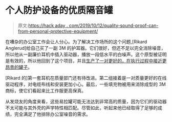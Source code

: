 # 个人防护设备的优质隔音罐

> 原文:[https://hack aday . com/2019/10/12/quality-sound-proof-can-from-personal-protective-equipment/](https://hackaday.com/2019/10/12/quality-sound-proof-cans-from-personal-protective-equipment/)

在嘈杂的办公室工作会让人分心。为了解决工作场所的这个问题,[Rikard Anglerud]给自己买了一副 3M 的护耳器。它们很好，但还不足以完全消除噪音，所以他从一副廉价耳机中插入驱动器，播放一段低水平的白噪声。这个原型被证明是有效的，所以他回到了这个项目，并且[生产了一对更好的，在执行过程中接近更昂贵的罐子](http://www.rawmeat.org/posts/20190907-headphone-build/)。

[Rikard 的]第一套耳机在质量部门还有待改进。第二组接着是一对质量更好的在线驱动程序，对电缆布线和安装更加小心。最后，一些填充物被用来消除成型的 3M 商标，使它们看起来比工作服更高保真。

从发烧友的角度来看，这些易拉罐可能无法达到非常高的质量，因为它们的驱动器不太可能与其外壳的声学特性相匹配。尽管如此，听起来他已经取得了足够的成绩，完全满足了他排除办公室噪音的需求。